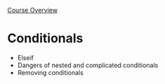 [Course Overview](../overview.md)
# Conditionals
* Elseif
* Dangers of nested and complicated conditionals
* Removing conditionals